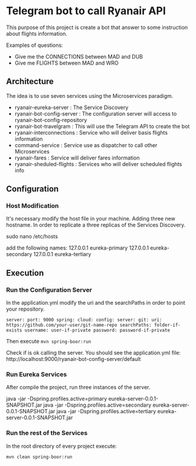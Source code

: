 # Telegram bot to call Ryanair API

This purpose of this project is create a bot that answer to some instruction about flights information.

Examples of questions:
- Give me the CONNECTIONS between MAD and DUB
- Give me FLIGHTS between MAD and WRO

## Architecture 
The idea is to use seven services using the Microservices paradigm.

- ryanair-eureka-server       : The Service Discovery
- ryanair-bot-config-server   : The configuration server will access to ryanair-bot-config-repository
- ryanair-bot-travelgram			: This will use the Telegram API to create the bot
- ryanair-interconnections    : Service who will deliver basis flights information
- command-service             : Service use as dispatcher to call other Microservices
- ryanair-fares               : Service will deliver fares information
- ryanair-sheduled-flights    : Services who will deliver scheduled flights info

## Configuration

### Host Modification
It's necessary modify the host file in your machine. Adding three new hostname. In order to replicate a three replicas of the Services Discovery.

sudo nano /etc/hosts

add the following names:
127.0.0.1       eureka-primary
127.0.0.1       eureka-secondary
127.0.0.1       eureka-tertiary

## Execution

### Run the Configuration Server
In the application.yml modify the uri and the searchPaths in order to point your repository.

`server:
  port: 9000
spring:
  cloud:
    config:
      server:
        git:
          uri: https://github.com/your-user/git-name-repo
          searchPaths: folder-if-exists
          username: user-if-private
          password: password-if-private`

Then execute `mvn spring-boor:run`

Check if is ok calling the server. You should see the application.yml file:
http://localhost:9000/ryanair-bot-config-server/default


### Run Eureka Services
After compile the project, run three instances of the server.

java -jar -Dspring.profiles.active=primary eureka-server-0.0.1-SNAPSHOT.jar
java -jar -Dspring.profiles.active=secondary eureka-server-0.0.1-SNAPSHOT.jar
java -jar -Dspring.profiles.active=tertiary eureka-server-0.0.1-SNAPSHOT.jar

### Run the rest of the Services
In the root directory of every project execute:

`mvn clean spring-boor:run`
